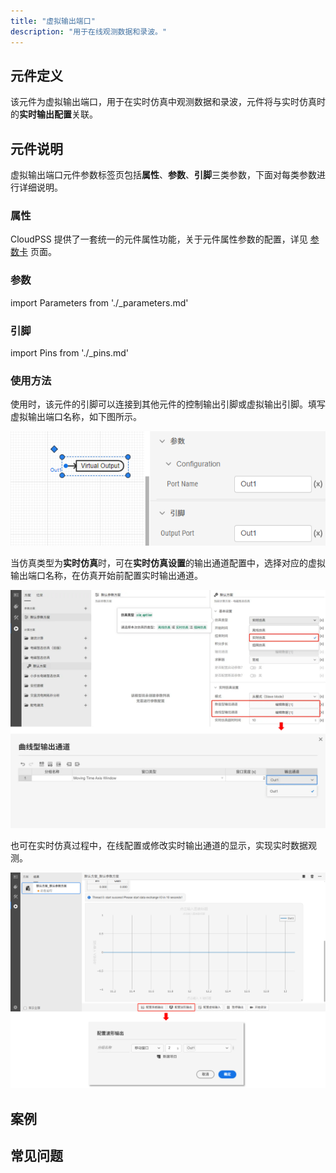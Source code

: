 ```yaml
---
title: "虚拟输出端口"
description: "用于在线观测数据和录波。"
---
```


## 元件定义

该元件为虚拟输出端口，用于在实时仿真中观测数据和录波，元件将与实时仿真时的**实时输出配置**关联。

## 元件说明

虚拟输出端口元件参数标签页包括**属性**、**参数**、**引脚**三类参数，下面对每类参数进行详细说明。

### 属性

CloudPSS 提供了一套统一的元件属性功能，关于元件属性参数的配置，详见 [参数卡](docs/documents/software/10-xstudio/20-simstudio/40-workbench/20-function-zone/30-design-tab/30-param-panel/index.md) 页面。

### 参数

import Parameters from './_parameters.md'

<Parameters/>

### 引脚

import Pins from './_pins.md'

<Pins/>

### 使用方法

使用时，该元件的引脚可以连接到其他元件的控制输出引脚或虚拟输出引脚。填写虚拟输出端口名称，如下图所示。

![填写虚拟输出端口名称](./set-port-name.png "填写虚拟输出端口名称")  

当仿真类型为**实时仿真**时，可在**实时仿真设置**的输出通道配置中，选择对应的虚拟输出端口名称，在仿真开始前配置实时输出通道。

![仿真开始前配置实时输出通道](./configure-output-channel.png "仿真开始前配置实时输出通道")  

也可在实时仿真过程中，在线配置或修改实时输出通道的显示，实现实时数据观测。

![仿真过程中配置实时输出通道](./configure-virtual-output.png "仿真过程中配置实时输出通道")  

## 案例

## 常见问题

